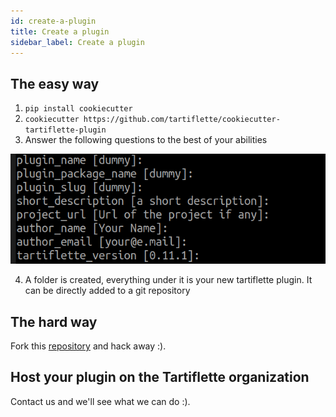 ```yaml
---
id: create-a-plugin
title: Create a plugin
sidebar_label: Create a plugin
---
```


## The easy way

  1. `pip install cookiecutter`
  2. `cookiecutter https://github.com/tartiflette/cookiecutter-tartiflette-plugin`
  3. Answer the following questions to the best of your abilities

![tartiflette cookiecutter](/docs/assets/cookiecutter.png)

  4. A folder is created, everything under it is your new tartiflette plugin. It can be directly added to a git repository


## The hard way

Fork this [repository](https://github.com/tartiflette/tartiflette-plugin-time-it) and hack away :).

## Host your plugin on the Tartiflette organization

Contact us and we'll see what we can do :).

